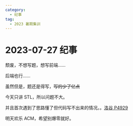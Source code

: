 ```yaml
---
category:
  - 纪事
tag:
  - 2023 暑期集训
---
```


# 2023-07-27 纪事

颓废，不想写题，想写前端……

后端也行……

<!-- more -->

虽然但是，题还是得写，~~写的少了亿点~~

今天只讲 STL，所以问题不大。

并且首次遇到了思路懂了但代码写不出来的情况。。[洛谷 P4929](https://www.luogu.com.cn/problem/P4929)

明天欢乐 ACM，希望别爆零就好。
